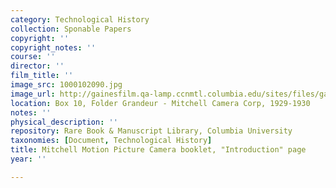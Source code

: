 ```yaml
---
category: Technological History
collection: Sponable Papers
copyright: ''
copyright_notes: ''
course: ''
director: ''
film_title: ''
image_src: 1000102090.jpg
image_url: http://gainesfilm.qa-lamp.ccnmtl.columbia.edu/sites/files/gainesfilm/images/1000102090.jpg
location: Box 10, Folder Grandeur - Mitchell Camera Corp, 1929-1930
notes: ''
physical_description: ''
repository: Rare Book & Manuscript Library, Columbia University
taxonomies: [Document, Technological History]
title: Mitchell Motion Picture Camera booklet, "Introduction" page
year: ''

---
```

